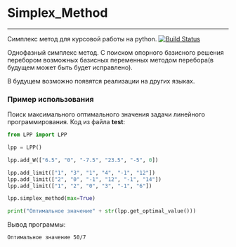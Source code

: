 # Simplex_Method
---
Симплекс метод для курсовой работы на python.
[![Build Status](https://travis-ci.org/joemccann/dillinger.svg?branch=master)](https://travis-ci.org/joemccann/dillinger)

Однофазный симплекс метод. С поиском опорного базисного решения перебором возможных базисных переменных методом перебора(в будущем может быть будет исправлено).

В будущем возможно появятся реализации на других языках.

### Пример использования
Поиск максимального оптимального значения задачи линейного программирования.
Код из файла **test**:
```python
from LPP import LPP

lpp = LPP()

lpp.add_W(["6.5", "0", "-7.5", "23.5", "-5", 0])

lpp.add_limit(["1", "3", "1", "4", "-1", "12"])
lpp.add_limit(["2", "0", "-1", "12", "-1", "14"])
lpp.add_limit(["1", "2", "0", "3", "-1", "6"])

lpp.simplex_method(max=True)

print("Оптимальное значение" + str(lpp.get_optimal_value()))
```

Вывод программы:
```
Оптимальное значение 50/7
```
